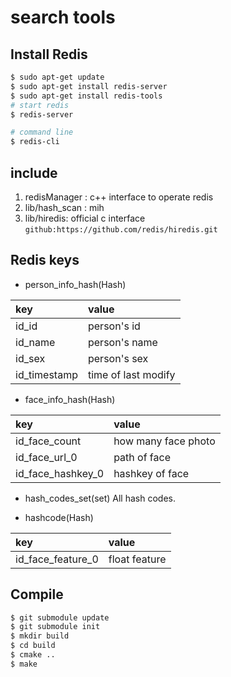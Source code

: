 # search tools

## Install Redis
```bash
$ sudo apt-get update
$ sudo apt-get install redis-server
$ sudo apt-get install redis-tools
# start redis
$ redis-server

# command line
$ redis-cli
```

## include
1. redisManager : c++ interface to operate redis
2. lib/hash_scan : mih
3. lib/hiredis: official c interface  
`github:https://github.com/redis/hiredis.git`

## Redis keys

- person_info_hash(Hash)

|key|value|
|:--|:--|
|id_id|person's id|
|id_name|person's name|
|id_sex|person's sex|
|id_timestamp|time of last modify|

- face_info_hash(Hash)

|key|value|
|:--|:--|
|id_face_count|how many face photo|
|id_face_url_0|path of face|
|id_face_hashkey_0|hashkey of face|

- hash_codes_set(set)
All hash codes.

- hashcode(Hash)

|key|value|
|:--|:--|
|id_face_feature_0|float feature|

## Compile

```bash
$ git submodule update
$ git submodule init
$ mkdir build
$ cd build
$ cmake ..
$ make

```

